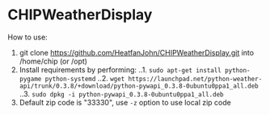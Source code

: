# CHIPWeatherDisplay

How to use:
1. git clone https://github.com/HeatfanJohn/CHIPWeatherDisplay.git into /home/chip (or /opt)
2. Install requirements by performing:
..1. `sudo apt-get install python-pygame python-systemd`
..2. `wget https://launchpad.net/python-weather-api/trunk/0.3.8/+download/python-pywapi_0.3.8-0ubuntu0ppa1_all.deb`
..3. `sudo dpkg -i python-pywapi_0.3.8-0ubuntu0ppa1_all.deb`
  3. Default zip code is "33330", use `-z` option to use local zip code

